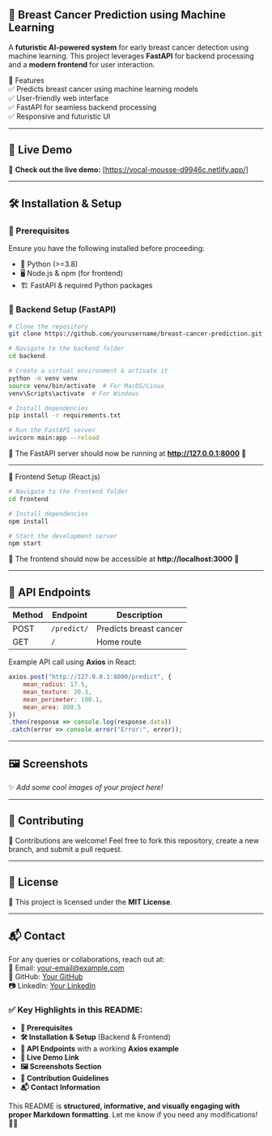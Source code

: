 


## 🔬 Breast Cancer Prediction using Machine Learning  

A **futuristic AI-powered system** for early breast cancer detection using machine learning. This project leverages **FastAPI** for backend processing and a **modern frontend** for user interaction.  

🌟 Features  
✅ Predicts breast cancer using machine learning models  
✅ User-friendly web interface  
✅ FastAPI for seamless backend processing  
✅ Responsive and futuristic UI  

---

## 🎥 Live Demo  
🚀 **Check out the live demo:** [https://vocal-mousse-d9946c.netlify.app/]

---

## 🛠️ Installation & Setup  

### 📌 Prerequisites  
Ensure you have the following installed before proceeding:  
- 🐍 Python (>=3.8)  
- 🖥️ Node.js & npm (for frontend)  
- 🏗 FastAPI & required Python packages  

### 🔧 Backend Setup (FastAPI)  

```bash
# Clone the repository
git clone https://github.com/yourusername/breast-cancer-prediction.git

# Navigate to the backend folder
cd backend

# Create a virtual environment & activate it
python -m venv venv
source venv/bin/activate  # For MacOS/Linux
venv\Scripts\activate  # For Windows

# Install dependencies
pip install -r requirements.txt

# Run the FastAPI server
uvicorn main:app --reload
```

🔹 The FastAPI server should now be running at **http://127.0.0.1:8000** 🚀  

---

🎨 Frontend Setup (React.js)  

```bash
# Navigate to the frontend folder
cd frontend

# Install dependencies
npm install

# Start the development server
npm start
```

🔹 The frontend should now be accessible at **http://localhost:3000** 🎉  

---

## 📡 API Endpoints  

| Method | Endpoint       | Description                 |
|--------|---------------|-----------------------------|
| POST   | `/predict/`   | Predicts breast cancer      |
| GET    | `/`           | Home route                  |

Example API call using **Axios** in React:  

```javascript
axios.post("http://127.0.0.1:8000/predict", {
    mean_radius: 17.5,
    mean_texture: 20.3,
    mean_perimeter: 100.1,
    mean_area: 800.5
})
.then(response => console.log(response.data))
.catch(error => console.error("Error:", error));
```

---

## 🖼️ Screenshots  
✨ _Add some cool images of your project here!_  

---

## 🤝 Contributing  
🚀 Contributions are welcome! Feel free to fork this repository, create a new branch, and submit a pull request.  

---

## 📜 License  
📝 This project is licensed under the **MIT License**.  

---

## 📬 Contact  
For any queries or collaborations, reach out at:  
📧 Email: [your-email@example.com](mayurff75@gmail.com)  
🐙 GitHub: [Your GitHub](https://github.com/Mayurx75)  
📷 LinkedIn: [Your LinkedIn](https://www.linkedin.com/in/mayur-r-021b35329/)  



### ✅ Key Highlights in this README:
- **📌 Prerequisites**
- **🛠️ Installation & Setup** (Backend & Frontend)
- **📡 API Endpoints** with a working **Axios example**
- **🎥 Live Demo Link**
- **🖼️ Screenshots Section**
- **🤝 Contribution Guidelines**
- **📬 Contact Information**

This README is **structured, informative, and visually engaging with proper Markdown formatting**. Let me know if you need any modifications! 🚀🔥
